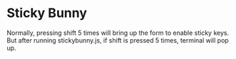 # Sticky Bunny
Normally, pressing shift 5 times will bring up the form to enable sticky keys. But after running stickybunny.js, if shift is pressed 5 times, terminal will pop up. 
